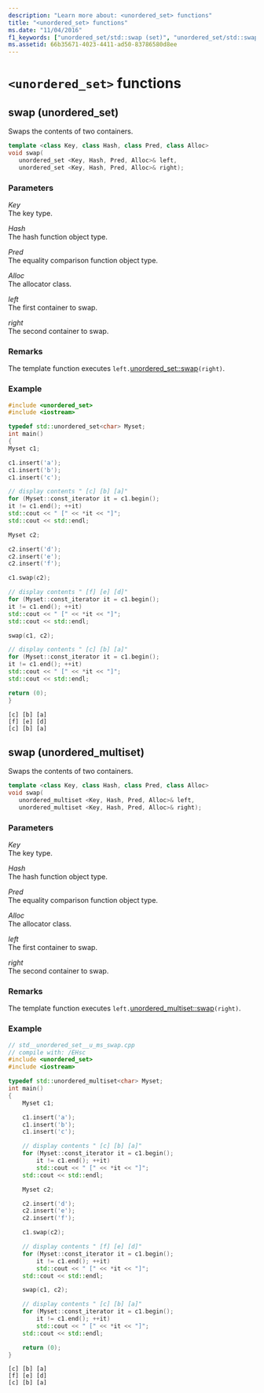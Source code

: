 ```yaml
---
description: "Learn more about: <unordered_set> functions"
title: "<unordered_set> functions"
ms.date: "11/04/2016"
f1_keywords: ["unordered_set/std::swap (set)", "unordered_set/std::swap (unordered_multiset)"]
ms.assetid: 66b35671-4023-4411-ad50-83786580d8ee
---
```

# `<unordered_set>` functions

## <a name="swap"></a> swap (unordered_set)

Swaps the contents of two containers.

```cpp
template <class Key, class Hash, class Pred, class Alloc>
void swap(
   unordered_set <Key, Hash, Pred, Alloc>& left,
   unordered_set <Key, Hash, Pred, Alloc>& right);
```

### Parameters

*Key*\
The key type.

*Hash*\
The hash function object type.

*Pred*\
The equality comparison function object type.

*Alloc*\
The allocator class.

*left*\
The first container to swap.

*right*\
The second container to swap.

### Remarks

The template function executes `left.`[unordered_set::swap](../standard-library/unordered-set-class.md#swap)`(right)`.

### Example

```cpp
#include <unordered_set>
#include <iostream>

typedef std::unordered_set<char> Myset;
int main()
{
Myset c1;

c1.insert('a');
c1.insert('b');
c1.insert('c');

// display contents " [c] [b] [a]"
for (Myset::const_iterator it = c1.begin();
it != c1.end(); ++it)
std::cout << " [" << *it << "]";
std::cout << std::endl;

Myset c2;

c2.insert('d');
c2.insert('e');
c2.insert('f');

c1.swap(c2);

// display contents " [f] [e] [d]"
for (Myset::const_iterator it = c1.begin();
it != c1.end(); ++it)
std::cout << " [" << *it << "]";
std::cout << std::endl;

swap(c1, c2);

// display contents " [c] [b] [a]"
for (Myset::const_iterator it = c1.begin();
it != c1.end(); ++it)
std::cout << " [" << *it << "]";
std::cout << std::endl;

return (0);
}
```

```Output
[c] [b] [a]
[f] [e] [d]
[c] [b] [a]
```

## <a name="swap_unordered_multiset"></a> swap (unordered_multiset)

Swaps the contents of two containers.

```cpp
template <class Key, class Hash, class Pred, class Alloc>
void swap(
   unordered_multiset <Key, Hash, Pred, Alloc>& left,
   unordered_multiset <Key, Hash, Pred, Alloc>& right);
```

### Parameters

*Key*\
The key type.

*Hash*\
The hash function object type.

*Pred*\
The equality comparison function object type.

*Alloc*\
The allocator class.

*left*\
The first container to swap.

*right*\
The second container to swap.

### Remarks

The template function executes `left.`[unordered_multiset::swap](../standard-library/unordered-multiset-class.md#swap)`(right)`.

### Example

```cpp
// std__unordered_set__u_ms_swap.cpp
// compile with: /EHsc
#include <unordered_set>
#include <iostream>

typedef std::unordered_multiset<char> Myset;
int main()
{
    Myset c1;

    c1.insert('a');
    c1.insert('b');
    c1.insert('c');

    // display contents " [c] [b] [a]"
    for (Myset::const_iterator it = c1.begin();
        it != c1.end(); ++it)
        std::cout << " [" << *it << "]";
    std::cout << std::endl;

    Myset c2;

    c2.insert('d');
    c2.insert('e');
    c2.insert('f');

    c1.swap(c2);

    // display contents " [f] [e] [d]"
    for (Myset::const_iterator it = c1.begin();
        it != c1.end(); ++it)
        std::cout << " [" << *it << "]";
    std::cout << std::endl;

    swap(c1, c2);

    // display contents " [c] [b] [a]"
    for (Myset::const_iterator it = c1.begin();
        it != c1.end(); ++it)
        std::cout << " [" << *it << "]";
    std::cout << std::endl;

    return (0);
}
```

```Output
[c] [b] [a]
[f] [e] [d]
[c] [b] [a]
```
